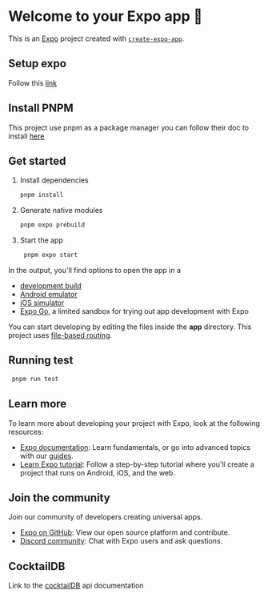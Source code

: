 # Welcome to your Expo app 👋

This is an [Expo](https://expo.dev) project created with [`create-expo-app`](https://www.npmjs.com/package/create-expo-app).

## Setup expo

Follow this [link](https://docs.expo.dev/get-started/set-up-your-environment/)

## Install PNPM

This project use pnpm as a package manager you can follow their doc to install [here](https://pnpm.io/installation)

## Get started

1. Install dependencies

   ```bash
   pnpm install
   ```

2. Generate native modules

   ```bash
   pnpm expo prebuild
   ```

3. Start the app

   ```bash
    pnpm expo start
   ```

In the output, you'll find options to open the app in a

- [development build](https://docs.expo.dev/develop/development-builds/introduction/)
- [Android emulator](https://docs.expo.dev/workflow/android-studio-emulator/)
- [iOS simulator](https://docs.expo.dev/workflow/ios-simulator/)
- [Expo Go](https://expo.dev/go), a limited sandbox for trying out app development with Expo

You can start developing by editing the files inside the **app** directory. This project uses [file-based routing](https://docs.expo.dev/router/introduction).

## Running test

```bash
 pnpm run test
```

## Learn more

To learn more about developing your project with Expo, look at the following resources:

- [Expo documentation](https://docs.expo.dev/): Learn fundamentals, or go into advanced topics with our [guides](https://docs.expo.dev/guides).
- [Learn Expo tutorial](https://docs.expo.dev/tutorial/introduction/): Follow a step-by-step tutorial where you'll create a project that runs on Android, iOS, and the web.

## Join the community

Join our community of developers creating universal apps.

- [Expo on GitHub](https://github.com/expo/expo): View our open source platform and contribute.
- [Discord community](https://chat.expo.dev): Chat with Expo users and ask questions.


## CocktailDB

Link to the [cocktailDB](https://www.thecocktaildb.com/api.php) api documentation 